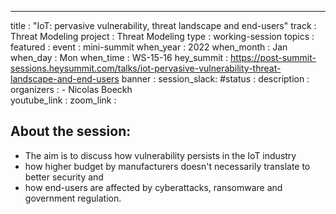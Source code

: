 ---
title        : "IoT: pervasive vulnerability, threat landscape and end-users"
track        : Threat Modeling
project      : Threat Modeling
type         : working-session
topics       :
featured     :
event        : mini-summit
when_year    : 2022
when_month   : Jan
when_day     : Mon
when_time    : WS-15-16
hey_summit   : https://post-summit-sessions.heysummit.com/talks/iot-pervasive-vulnerability-threat-landscape-and-end-users
banner       : 
session_slack:
#status      : 
description  :
organizers   :
    - Nicolas Boeckh   
youtube_link : 
zoom_link    : 

## About the session:
- The aim is to discuss how vulnerability persists in the IoT industry
- how higher budget by manufacturers doesn't necessarily translate to better security and 
- how end-users are affected by cyberattacks, ransomware and government regulation.
